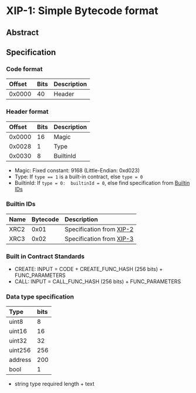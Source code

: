 # XIP-1: Simple Bytecode format

## Abstract

## Specification

### Code format

|Offset|Bits|Description|
|:-----|:---|:---|
|0x0000|40|Header|

### Header format

|Offset|Bits|Description|
|:-----|:---|:---|
|0x0000|16|Magic|
|0x0028|1|Type|
|0x0030|8|BuiltinId|

* Magic: Fixed constant: 9168 (Little-Endian: 0xd023)
* Type: If `type == 1` is a built-in contract, else `type = 0`
* BuiltinId: If `type = 0:  builtinId = 0`, else find specification from [Builtin IDs](#builtin-ids)

### Builtin IDs

|Name|Bytecode|Description|
|:-----|:---|:---|
|XRC2|0x01|Specification from [XIP-2](./xip-2.md)|
|XRC3|0x02|Specification from [XIP-3](./xip-3.md)|

### Built in Contract Standards

* CREATE: INPUT = CODE + CREATE_FUNC_HASH (256 bits) + FUNC_PARAMETERS
* CALL: INPUT = CALL_FUNC_HASH (256 bits) + FUNC_PARAMETERS

### Data type specification

|Type|bits|
|:---|:---|
|uint8|8|
|uint16|16|
|uint32|32|
|uint256|256|
|address|200|
|bool|1|

* string type required length + text
